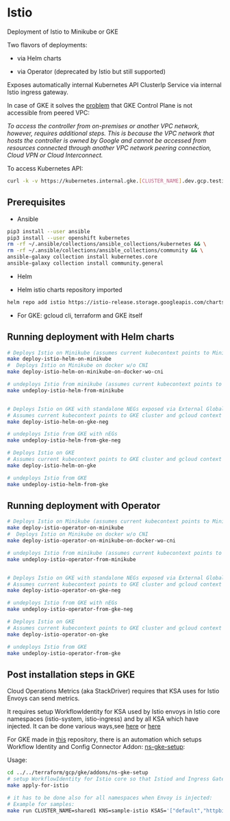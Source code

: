 # Istio

Deployment of Istio to Minikube or GKE

Two flavors of deployments:

* via Helm charts

* via Operator (deprecated by Istio but still supported)

Exposes automatically internal Kubernetes API ClusterIp Service via internal Istio ingress gateway.

In case of GKE it solves the [problem](https://cloud.google.com/solutions/creating-kubernetes-engine-private-clusters-with-net-proxies) that GKE Control Plane is not accessible from peered VPC:

  _To access the controller from on-premises or another VPC network, however, requires additional steps. This is because the VPC network that hosts the controller is owned by Google and cannot be accessed from resources connected through another VPC network peering connection, Cloud VPN or Cloud Interconnect._

To access Kubernetes API:

```bash
curl -k -v https://kubernetes.internal.gke.[CLUSTER_NAME].dev.gcp.testing/version
```

## Prerequisites

* Ansible

```bash
pip3 install --user ansible
pip3 install --user openshift kubernetes
rm -rf ~/.ansible/collections/ansible_collections/kubernetes && \
rm -rf ~/.ansible/collections/ansible_collections/community && \
ansible-galaxy collection install kubernetes.core
ansible-galaxy collection install community.general
```

* Helm

* Helm istio charts repository imported

```bash
helm repo add istio https://istio-release.storage.googleapis.com/charts
```

* For GKE: gcloud cli, terraform and GKE itself

## Running deployment with Helm charts

```bash
# Deploys Istio on Minikube (assumes current kubecontext points to Minikube) and CNI is enabled
make deploy-istio-helm-on-minikube
#  Deploys Istio on Minikube on docker w/o CNI
make deploy-istio-helm-on-minikube-on-docker-wo-cni

# undeploys Istio from minikube (assumes current kubecontext points to Minikube)
make undeploy-istio-helm-from-minikube


# Deploys Istio on GKE with standalone NEGs exposed via External Global HTTPS LoadBalancer for external provisioning
# Assumes current kubecontext points to GKE cluster and gcloud context to project where GKE cluster is deployed
make deploy-istio-helm-on-gke-neg

# undeploys Istio from GKE with nEGs
make undeploy-istio-helm-from-gke-neg

# Deploys Istio on GKE
# Assumes current kubecontext points to GKE cluster and gcloud context to project where GKE cluster is deployed
make deploy-istio-helm-on-gke

# undeploys Istio from GKE
make undeploy-istio-helm-from-gke
```

## Running deployment with Operator

```bash
# Deploys Istio on Minikube (assumes current kubecontext points to Minikube) and CNI is enabled
make deploy-istio-operator-on-minikube
#  Deploys Istio on Minikube on docker w/o CNI
make deploy-istio-operator-on-minikube-on-docker-wo-cni

# undeploys Istio from minikube (assumes current kubecontext points to Minikube)
make undeploy-istio-operator-from-minikube


# Deploys Istio on GKE with standalone NEGs exposed via External Global HTTPS LoadBalancer for external provisioning
# Assumes current kubecontext points to GKE cluster and gcloud context to project where GKE cluster is deployed
make deploy-istio-operator-on-gke-neg

# undeploys Istio from GKE with nEGs
make undeploy-istio-operator-from-gke-neg

# Deploys Istio on GKE
# Assumes current kubecontext points to GKE cluster and gcloud context to project where GKE cluster is deployed
make deploy-istio-operator-on-gke

# undeploys Istio from GKE
make undeploy-istio-operator-from-gke
```

## Post installation steps in GKE

Cloud Operations Metrics (aka StackDriver) requires that KSA uses for Istio Envoys can send metrics.

It requires setup WorkflowIdentity for KSA used by Istio envoys in Istio core namespaces (istio-system, istio-ingress) and by all KSA which have injected.
It can be done various ways,see [here](https://github.com/istio/istio/issues/22658#issuecomment-662908816) or [here](https://discuss.istio.io/t/v2-stackdriver-telemetry-and-workload-identity/6511/7)

For GKE made in [this](../../terraform/gcp/gke) repository, there is an automation which setups Workflow Identity and Config Connector Addon: [ns-gke-setup](../../terraform/gcp/gke/addons/ns-gke-setup):

Usage:

```bash
cd ../../terraform/gcp/gke/addons/ns-gke-setup
# setup WorkflowIdentity for Istio core so that Istiod and Ingress Gateways can emit metrics
make apply-for-istio

# it has to be done also for all namespaces when Envoy is injected:
# Example for samples:
make run CLUSTER_NAME=shared1 KNS=sample-istio KSAS='["default","httpbin"]'
```
